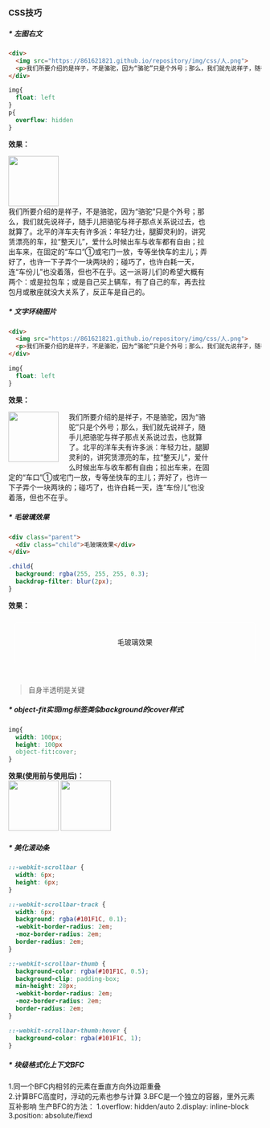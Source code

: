 ### CSS技巧  
##### * 左图右文  
``` html
<div>
  <img src="https://861621821.github.io/repository/img/css/人.png">
  <p>我们所要介绍的是祥子，不是骆驼，因为“骆驼”只是个外号；那么，我们就先说祥子，随手儿把骆驼与祥子那点关系说过去，也就算了。北平的洋车夫有许多派：年轻力壮，腿脚灵利的，讲究赁漂亮的车，拉“整天儿”，爱什么时候出车与收车都有自由；拉出车来，在固定的“车口”①或宅门一放，专等坐快车的主儿；弄好了，也许一下子弄个一块两块的；碰巧了，也许白耗一天，连“车份儿”也没着落，但也不在乎。这一派哥儿们的希望大概有两个：或是拉包车；或是自己买上辆车，有了自己的车，再去拉包月或散座就没大关系了，反正车是自己的。</p>
</div>
```
``` css
img{
  float: left
}
p{
  overflow: hidden
}
```
<b>效果：</b>
<div>
  <img src="https://861621821.github.io/repository/img/css/人.jpg" style="width: 100px; margin-right: 20px; float: left">
  <p style="width: 400px;overflow: hidden">我们所要介绍的是祥子，不是骆驼，因为“骆驼”只是个外号；那么，我们就先说祥子，随手儿把骆驼与祥子那点关系说过去，也就算了。北平的洋车夫有许多派：年轻力壮，腿脚灵利的，讲究赁漂亮的车，拉“整天儿”，爱什么时候出车与收车都有自由；拉出车来，在固定的“车口”①或宅门一放，专等坐快车的主儿；弄好了，也许一下子弄个一块两块的；碰巧了，也许白耗一天，连“车份儿”也没着落，但也不在乎。这一派哥儿们的希望大概有两个：或是拉包车；或是自己买上辆车，有了自己的车，再去拉包月或散座就没大关系了，反正车是自己的。</p>
</div>  

##### * 文字环绕图片  
``` html
<div>
  <img src="https://861621821.github.io/repository/img/css/人.png">
  <p>我们所要介绍的是祥子，不是骆驼，因为“骆驼”只是个外号；那么，我们就先说祥子，随手儿把骆驼与祥子那点关系说过去，也就算了。北平的洋车夫有许多派：年轻力壮，腿脚灵利的，讲究赁漂亮的车，拉“整天儿”，爱什么时候出车与收车都有自由；拉出车来，在固定的“车口”①或宅门一放，专等坐快车的主儿；弄好了，也许一下子弄个一块两块的；碰巧了，也许白耗一天，连“车份儿”也没着落，但也不在乎。</p>
</div>
```
``` css
img{
  float: left
}
```
<b>效果：</b>
<div>
  <img src="https://861621821.github.io/repository/img/css/人.jpg" style="width: 100px; margin: 0 20px 20px 0; float: left">
  <p style="width: 400px;">我们所要介绍的是祥子，不是骆驼，因为“骆驼”只是个外号；那么，我们就先说祥子，随手儿把骆驼与祥子那点关系说过去，也就算了。北平的洋车夫有许多派：年轻力壮，腿脚灵利的，讲究赁漂亮的车，拉“整天儿”，爱什么时候出车与收车都有自由；拉出车来，在固定的“车口”①或宅门一放，专等坐快车的主儿；弄好了，也许一下子弄个一块两块的；碰巧了，也许白耗一天，连“车份儿”也没着落，但也不在乎。</p>
</div>  

##### * 毛玻璃效果
``` html
<div class="parent">
  <div class="child">毛玻璃效果</div>
</div>
```
``` css
.child{
  background: rgba(255, 255, 255, 0.3);
  backdrop-filter: blur(2px);
}
```
<b>效果：</b>
<div class="parent" style="height: 100px; padding: 10px; background: url('https://861621821.github.io/repository/img/css/人.jpg') center repeat">
  <div class="child" style="background: rgba(255, 255, 255, 0.3);backdrop-filter: blur(2px); line-height: 80px ;text-align: center">毛玻璃效果</div>
</div>  

> 自身半透明是关键  

##### * object-fit实现img标签类似background的cover样式
``` css
img{
  width: 100px;
  height: 100px
  object-fit:cover;
}
```
<b>效果(使用前与使用后)：</b>  
<img src="https://861621821.github.io/repository/img/css/人01.jpg" style="width: 100px; height: 100px">
<img src="https://861621821.github.io/repository/img/css/人01.jpg" style="object-fit:cover; width: 100px; height: 100px">  

##### * 美化滚动条
``` css
::-webkit-scrollbar {
  width: 6px;
  height: 6px;
}

::-webkit-scrollbar-track {
  width: 6px;
  background: rgba(#101F1C, 0.1);
  -webkit-border-radius: 2em;
  -moz-border-radius: 2em;
  border-radius: 2em;
}

::-webkit-scrollbar-thumb {
  background-color: rgba(#101F1C, 0.5);
  background-clip: padding-box;
  min-height: 28px;
  -webkit-border-radius: 2em;
  -moz-border-radius: 2em;
  border-radius: 2em;
}

::-webkit-scrollbar-thumb:hover {
  background-color: rgba(#101F1C, 1);
}
```
##### * 块级格式化上下文BFC  
1.同一个BFC内相邻的元素在垂直方向外边距重叠  
2.计算BFC高度时，浮动的元素也参与计算
3.BFC是一个独立的容器，里外元素互补影响
生产BFC的方法：
1.overflow: hidden/auto
2.display: inline-block
3.position: absolute/fiexd
